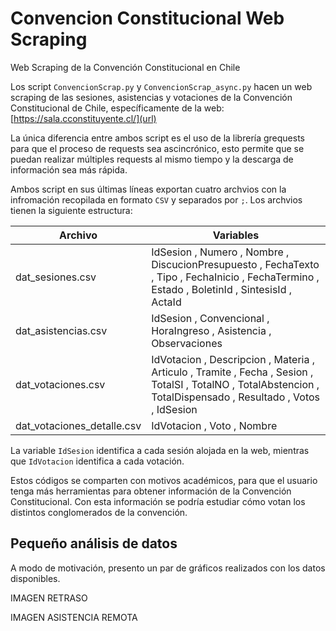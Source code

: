 # Convencion Constitucional Web Scraping
Web Scraping de la Convención Constitucional en Chile


Los script `ConvencionScrap.py` y `ConvencionScrap_async.py` hacen un web scraping de las sesiones, asistencias y votaciones de la Convención Constitucional de Chile, específicamente de la web: [https://sala.cconstituyente.cl/](url)

La única diferencia entre ambos script es el uso de la librería grequests para que el proceso de requests sea ascincrónico, esto permite que se puedan realizar múltiples requests al mismo tiempo y la descarga de información sea más rápida.

Ambos script en sus últimas líneas exportan cuatro archvios con la infromación recopilada en formato `CSV` y separados por `;`. Los  archvios tienen la siguiente estructura:

| Archivo  | Variables |
| ------------- | ------------- |
| dat_sesiones.csv | IdSesion ,  Numero ,  Nombre ,  DiscucionPresupuesto ,  FechaTexto ,  Tipo , FechaInicio ,  FechaTermino ,  Estado ,  BoletinId ,  SintesisId , ActaId |
| dat_asistencias.csv  | IdSesion ,  Convencional ,  HoraIngreso ,  Asistencia ,  Observaciones  |
| dat_votaciones.csv  | IdVotacion ,  Descripcion ,  Materia ,  Articulo ,  Tramite ,  Fecha , Sesion ,  TotalSI ,  TotalNO ,  TotalAbstencion ,  TotalDispensado , Resultado ,  Votos ,  IdSesion  |
| dat_votaciones_detalle.csv  | IdVotacion ,  Voto ,  Nombre  |

La variable `IdSesion` identifica a cada sesión alojada en la web, mientras que `IdVotacion` identifica a cada votación.

Estos códigos se comparten con motivos académicos, para que el usuario tenga más herramientas para obtener información de la Convención Constitucional.
Con esta información se podría estudiar cómo votan los distintos conglomerados de la convención.

## Pequeño análisis de datos
A modo de motivación, presento un par de gráficos realizados con los datos disponibles.

IMAGEN RETRASO

IMAGEN ASISTENCIA REMOTA


